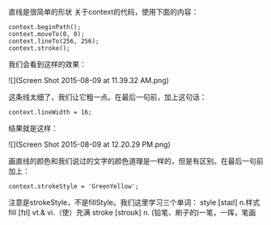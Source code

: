直线是很简单的形状
关于context的代码，使用下面的内容：
```
context.beginPath();
context.moveTo(0, 0);
context.lineTo(256, 256);
context.stroke();
```

我们会看到这样的效果：

![](Screen Shot 2015-08-09 at 11.39.32 AM.png)

这条线太细了，我们让它粗一点。在最后一句前，加上这句话：
```
context.lineWidth = 16;
```
结果就是这样：

![](Screen Shot 2015-08-09 at 12.20.29 PM.png)


画直线的颜色和我们说过的文字的颜色道理是一样的，但是有区别。在最后一句前加上：
```
context.strokeStyle = 'GreenYellow';
```



注意是strokeStyle，不是fillStyle。我们这里学习三个单词：
style  [staɪl] n.样式
fill  [fɪl] vt.& vi.（使）充满
stroke [stroʊk] n. (铅笔、刷子的)一笔，一挥，笔画



